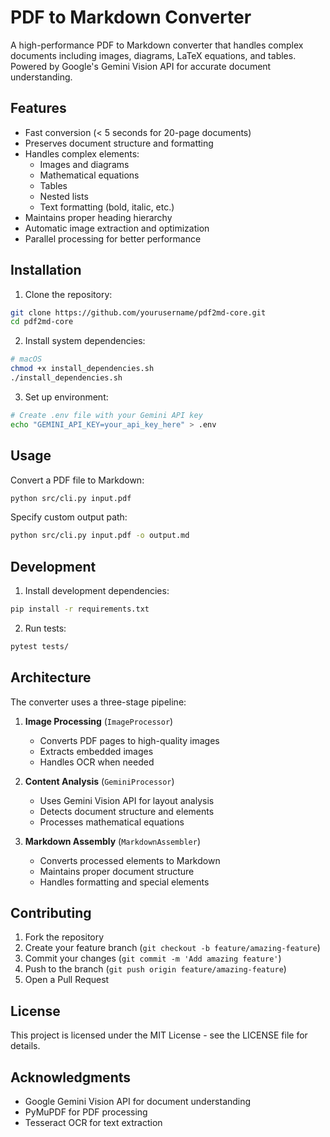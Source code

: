 # PDF to Markdown Converter

A high-performance PDF to Markdown converter that handles complex documents including images, diagrams, LaTeX equations, and tables. Powered by Google's Gemini Vision API for accurate document understanding.

## Features

- Fast conversion (< 5 seconds for 20-page documents)
- Preserves document structure and formatting
- Handles complex elements:
  - Images and diagrams
  - Mathematical equations
  - Tables
  - Nested lists
  - Text formatting (bold, italic, etc.)
- Maintains proper heading hierarchy
- Automatic image extraction and optimization
- Parallel processing for better performance

## Installation

1. Clone the repository:
```bash
git clone https://github.com/yourusername/pdf2md-core.git
cd pdf2md-core
```

2. Install system dependencies:
```bash
# macOS
chmod +x install_dependencies.sh
./install_dependencies.sh
```

3. Set up environment:
```bash
# Create .env file with your Gemini API key
echo "GEMINI_API_KEY=your_api_key_here" > .env
```

## Usage

Convert a PDF file to Markdown:
```bash
python src/cli.py input.pdf
```

Specify custom output path:
```bash
python src/cli.py input.pdf -o output.md
```

## Development

1. Install development dependencies:
```bash
pip install -r requirements.txt
```

2. Run tests:
```bash
pytest tests/
```

## Architecture

The converter uses a three-stage pipeline:

1. **Image Processing** (`ImageProcessor`)
   - Converts PDF pages to high-quality images
   - Extracts embedded images
   - Handles OCR when needed

2. **Content Analysis** (`GeminiProcessor`)
   - Uses Gemini Vision API for layout analysis
   - Detects document structure and elements
   - Processes mathematical equations

3. **Markdown Assembly** (`MarkdownAssembler`)
   - Converts processed elements to Markdown
   - Maintains proper document structure
   - Handles formatting and special elements

## Contributing

1. Fork the repository
2. Create your feature branch (`git checkout -b feature/amazing-feature`)
3. Commit your changes (`git commit -m 'Add amazing feature'`)
4. Push to the branch (`git push origin feature/amazing-feature`)
5. Open a Pull Request

## License

This project is licensed under the MIT License - see the LICENSE file for details.

## Acknowledgments

- Google Gemini Vision API for document understanding
- PyMuPDF for PDF processing
- Tesseract OCR for text extraction
